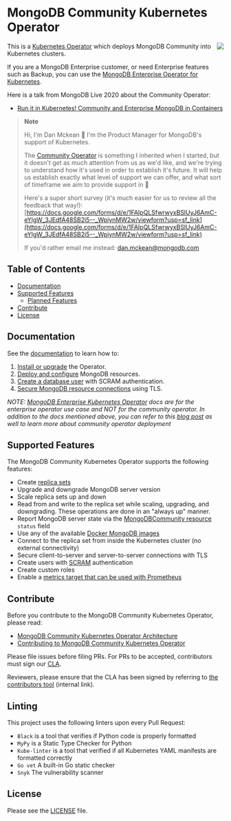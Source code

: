 # MongoDB Community Kubernetes Operator #

<img align="right" src="https://mongodb-kubernetes-operator.s3.amazonaws.com/img/Leaf-Forest%402x.png">

This is a [Kubernetes Operator](https://kubernetes.io/docs/concepts/extend-kubernetes/operator/) which deploys MongoDB Community into Kubernetes clusters.

If you are a MongoDB Enterprise customer, or need Enterprise features such as Backup, you can use the [MongoDB Enterprise Operator for Kubernetes](https://github.com/mongodb/mongodb-enterprise-kubernetes).

Here is a talk from MongoDB Live 2020 about the Community Operator:
* [Run it in Kubernetes! Community and Enterprise MongoDB in Containers](https://www.youtube.com/watch?v=2Xszdg-4T6A&t=1368s)

> **Note**
>
> Hi, I'm Dan Mckean 👋 I'm the Product Manager for MongoDB's support of Kubernetes.
>
> The [Community Operator](https://github.com/mongodb/mongodb-kubernetes-operator) is something I inherited when I started, but it doesn't get as much attention from us as we'd like, and we're trying to understand how it's used in order to establish it's future. It will help us establish exactly what level of support we can offer, and what sort of timeframe we aim to provide support in 🙂
>
>Here's a super short survey (it's much easier for us to review all the feedback that way!): [https://docs.google.com/forms/d/e/1FAIpQLSfwrwyxBSlUyJ6AmC-eYlgW_3JEdfA48SB2i5--_WpiynMW2w/viewform?usp=sf_link](https://docs.google.com/forms/d/e/1FAIpQLSfwrwyxBSlUyJ6AmC-eYlgW_3JEdfA48SB2i5--_WpiynMW2w/viewform?usp=sf_link)
>
> If you'd rather email me instead: [dan.mckean@mongodb.com](mailto:dan.mckean@mongodb.com?subject=MongoDB%20Community%20Operator%20feedback)

## Table of Contents

- [Documentation](#documentation)
- [Supported Features](#supported-features)
  - [Planned Features](#planned-features)
- [Contribute](#contribute)
- [License](#license)

## Documentation

See the [documentation](docs) to learn how to:

1. [Install or upgrade](docs/install-upgrade.md) the Operator.
1. [Deploy and configure](docs/deploy-configure.md) MongoDB resources.
1. [Create a database user](docs/users.md) with SCRAM authentication.
1. [Secure MongoDB resource connections](docs/secure.md) using TLS.

*NOTE: [MongoDB Enterprise Kubernetes Operator](https://www.mongodb.com/docs/kubernetes-operator/master/) docs are for the enterprise operator use case and NOT for the community operator. In addition to the docs mentioned above, you can refer to this [blog post](https://www.mongodb.com/blog/post/run-secure-containerized-mongodb-deployments-using-the-mongo-db-community-kubernetes-oper) as well to learn more about community operator deployment*

## Supported Features

The MongoDB Community Kubernetes Operator supports the following features:

- Create [replica sets](https://www.mongodb.com/docs/manual/replication/)
- Upgrade and downgrade MongoDB server version
- Scale replica sets up and down
- Read from and write to the replica set while scaling, upgrading, and downgrading. These operations are done in an "always up" manner.
- Report MongoDB server state via the [MongoDBCommunity resource](/config/crd/bases/mongodbcommunity.mongodb.com_mongodbcommunity.yaml) `status` field
- Use any of the available [Docker MongoDB images](https://hub.docker.com/_/mongo/)
- Connect to the replica set from inside the Kubernetes cluster (no external connectivity)
- Secure client-to-server and server-to-server connections with TLS
- Create users with [SCRAM](https://www.mongodb.com/docs/manual/core/security-scram/) authentication
- Create custom roles
- Enable a [metrics target that can be used with Prometheus](docs/prometheus/README.md)

## Contribute

Before you contribute to the MongoDB Community Kubernetes Operator, please read:

- [MongoDB Community Kubernetes Operator Architecture](docs/architecture.md)
- [Contributing to MongoDB Community Kubernetes Operator](docs/contributing.md)

Please file issues before filing PRs. For PRs to be accepted, contributors must sign our [CLA](https://www.mongodb.com/legal/contributor-agreement).

Reviewers, please ensure that the CLA has been signed by referring to [the contributors tool](https://contributors.corp.mongodb.com/) (internal link).

## Linting

This project uses the following linters upon every Pull Request:

* `Black` is a tool that verifies if Python code is properly formatted
* `MyPy` is a Static Type Checker for Python
* `Kube-linter` is a tool that verified if all Kubernetes YAML manifests are formatted correctly
* `Go vet` A built-in Go static checker
* `Snyk` The vulnerability scanner

## License

Please see the [LICENSE](LICENSE.md) file.
